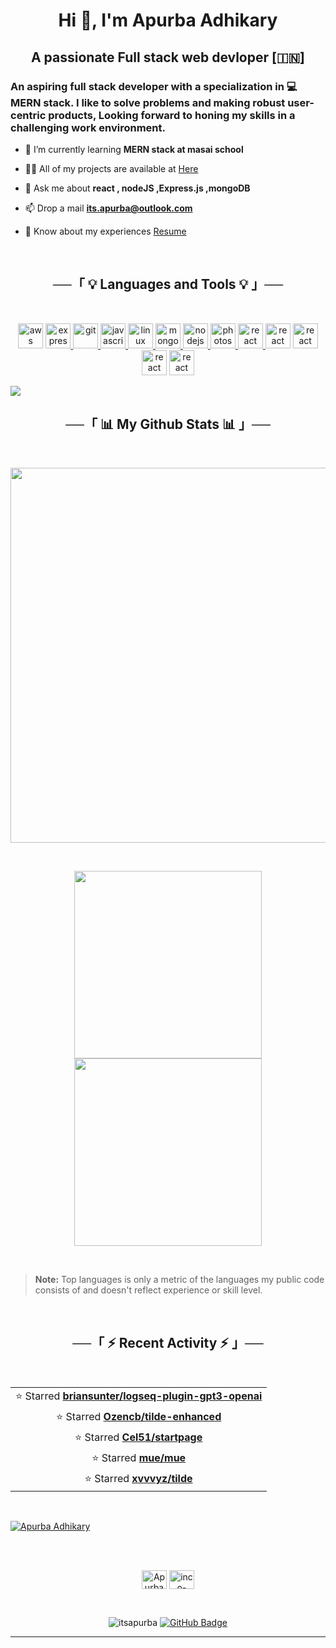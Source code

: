 <h1 align="center">Hi 👋, I'm Apurba Adhikary</h1>
<h2 align="center">A passionate Full stack web devloper [🇮🇳]</h2>
<h3 align="left">An aspiring full stack developer with a specialization in 💻 MERN stack. I like to solve problems and making robust user-centric products, Looking forward to honing my skills in a challenging work environment.</h3>

- 🌱 I’m currently learning **MERN stack at masai school**

- 👨‍💻 All of my projects are available at [Here](https://itsApurba.github.io#projects)

<!-- - 📝 I regularly write articles on [https://dev.to/inco](https://dev.to/inco) -->

- 💬 Ask me about **react , nodeJS ,Express.js ,mongoDB**

- 📫 Drop a mail **its.apurba@outlook.com**

- 📄 Know about my experiences [Resume](https://drive.google.com/file/d/1uV4QKOIX_pyOzzFSEvs21nA-TllwueMv/view?usp=sharing)

<br/>

<h2 align="center"> ──「 💡 Languages and Tools 💡 」──</h2>

<br/>

<p align="center"> <img src="https://cdn.jsdelivr.net/gh/devicons/devicon/icons/nodejs/nodejs-original.svg" alt="aws" width="40" height="40"/> <a href="https://expressjs.com" target="_blank" rel="noreferrer">
<img src="http://expressjs.com/images/favicon.png" alt="express" width="40" height="40"/> </a> <a href="https://git-scm.com/" target="_blank" rel="noreferrer"> <img src="https://www.vectorlogo.zone/logos/git-scm/git-scm-icon.svg" alt="git" width="40" height="40"/> </a> <a href="https://developer.mozilla.org/en-US/docs/Web/JavaScript" target="_blank" rel="noreferrer"> <img src="https://cdn.jsdelivr.net/gh/devicons/devicon/icons/javascript/javascript-plain.svg" alt="javascript" width="40" height="40"/> </a> <a href="https://www.linux.org/" target="_blank" rel="noreferrer"> <img src="https://cdn.jsdelivr.net/gh/devicons/devicon/icons/linux/linux-original.svg" alt="linux" width="40" height="40"/> </a> <a href="https://www.mongodb.com/" target="_blank" rel="noreferrer"> <img src="https://cdn.jsdelivr.net/gh/devicons/devicon/icons/mongodb/mongodb-original.svg" alt="mongodb" width="40" height="40"/> </a> <a href="https://nodejs.org" target="_blank" rel="noreferrer"> <img src="https://cdn.jsdelivr.net/gh/devicons/devicon/icons/react/react-original.svg" alt="nodejs" width="40" height="40"/> </a> <a href="https://www.photoshop.com/en" target="_blank" rel="noreferrer"> <img src="https://cdn.jsdelivr.net/gh/devicons/devicon/icons/photoshop/photoshop-plain.svg" alt="photoshop" width="40" height="40"/> </a>  <a href="https://reactjs.org/" target="_blank" rel="noreferrer"> <img src="https://cdn.jsdelivr.net/gh/devicons/devicon/icons/python/python-original.svg" alt="react" width="40" height="40"/> </a> <img src="https://cdn.jsdelivr.net/gh/devicons/devicon/icons/figma/figma-original.svg" alt="react" width="40" height="40"/> <img src="https://cdn.jsdelivr.net/gh/devicons/devicon/icons/oracle/oracle-original.svg" alt="react" width="40" height="40"/>
<img src="https://cdn.jsdelivr.net/gh/devicons/devicon/icons/docker/docker-original.svg" alt="react" width="40" height="40"/>
<img src="https://cdn.jsdelivr.net/gh/devicons/devicon/icons/vscode/vscode-original.svg" alt="react" width="40" height="40"/></p>

<img src="https://user-images.githubusercontent.com/73097560/115834477-dbab4500-a447-11eb-908a-139a6edaec5c.gif">

<br/>

<h2 align="center"> ──「 📊 My Github Stats 📊 」──</h2>

<br/>

<!--
[![Apurba's GitHub stats](https://github-readme-stats.vercel.app/api?username=itsApurba&show_icons=true&count_private=true&hide=stars&theme=dark)](https://github.com/itsApurba)

[![Top Langs](https://github-readme-stats.vercel.app/api/top-langs/?username=itsApurba&layout=compact&theme=dark)](https://github.com/itsApurba)
 -->

<!-- <details align="center">
    <summary> <b> <samp> Most used languanges </samp></b></summary>
    <samp>
        <img align="middle"
            src="https://github-readme-stats.vercel.app/api/top-langs/?username=itsApurba&layout=compact&theme=dark" />
    </samp>
</details> -->

<!-- https://github.com/anuraghazra/github-readme-stats -->

<p align="center"><img align="center" Width="600px" src="https://github-readme-stats.vercel.app/api?username=itsapurba&show_icons=true&theme=dark&locale=en&count_private=true&hide=stars" />
</p>

<!-- https://github-readme-stats.vercel.app/api?username=itsApurba&show_icons=true&count_private=true&hide=stars&theme=dark -->

<br/>

<!-- https://streak-stats.demolab.com/ -->

<p align="center">
<a href="https://github.com/itsApurba">
  <img align="center" width="300px" src="https://github-readme-stats.vercel.app/api/top-langs/?username=itsApurba&layout=compact&langs_count=4&theme=dark" />
</a>
<a href="https://github.com/itsApurba">
  <img align="center" width="300px" src="https://streak-stats.demolab.com?user=itsApurba&theme=dark" />
</a>
</p>

<br/>

> <b>Note:</b> Top languages is only a metric of the languages my public code consists of and doesn't reflect experience or skill level.

<br/>

<!-- https://github.com/jamesgeorge007/github-activity-readme -->

<!-- https://github.com/jamesgeorge007/jamesgeorge007/blob/master/README.md?plain=1 -->

<!-- <details>
  <summary>Epcot Center</summary>
  <p>Epcot is a theme park at Walt Disney World Resort featuring exciting attractions, international pavilions, award-winning fireworks and seasonal special events.</p>
</details> -->

<h2 align="center"> ──「 ⚡ Recent Activity ⚡ 」──</h2>

<br/>

<table align="center">
  <tbody>
  <!--RECENT_ACTIVITY:start-->
<tr><td align="center">⭐ Starred <a href="https://github.com/briansunter/logseq-plugin-gpt3-openai"><b>briansunter/logseq-plugin-gpt3-openai</b></a></td></tr>
<tr><td align="center">⭐ Starred <a href="https://github.com/Ozencb/tilde-enhanced"><b>Ozencb/tilde-enhanced</b></a></td></tr>
<tr><td align="center">⭐ Starred <a href="https://github.com/Cel51/startpage"><b>Cel51/startpage</b></a></td></tr>
<tr><td align="center">⭐ Starred <a href="https://github.com/mue/mue"><b>mue/mue</b></a></td></tr>
<tr><td align="center">⭐ Starred <a href="https://github.com/xvvvyz/tilde"><b>xvvvyz/tilde</b></a></td></tr>
  <!--RECENT_ACTIVITY:end-->
  </tbody>
</table>

<br/>

<a href="https://github.com/itsApurba"><img alt="Apurba Adhikary" src="https://activity-graph.herokuapp.com/graph?username=itsapurba&bg_color=0D1117&color=79fe96&line=79fe96&point=FFFFFF&hide_border=true" /></a>

<br/>
<br/>

<p align="center">
<a href="https://linkedin.com/in/apurba1212" target="blank"><img align="center" src="https://raw.githubusercontent.com/rahuldkjain/github-profile-readme-generator/master/src/images/icons/Social/linked-in-alt.svg" alt="Apurba Adhikary" height="30" width="40" /></a>
<a href="https://api.whatsapp.com/send?phone=+919062371141" target="blank"><img align="center" src="https://raw.githubusercontent.com/rahuldkjain/github-profile-readme-generator/master/src/images/icons/Social/whatsapp.svg" alt="inco-solanki" height="30" width="40" /></a>
<!-- <a href="https://t.me.c1gaar" target="blank"><img align="center" src="https://raw.githubusercontent.com/rahuldkjain/github-profile-readme-generator/master/src/images/icons/Social/hackerrank.svg" alt="vaibhavsolanki" height="30" width="40" /></a> -->
</p>

<!-- <h2 align="center"> ❤ Views and Followers </h2> -->
<br/>

<p align="center"> <img src="https://komarev.com/ghpvc/?username=itsapurba&label=Profile%20views&color=19b40e&style=flat-square" alt="itsapurba" /> 
<a href="https://github.com/itsApurba?tab=followers"><img src="https://img.shields.io/github/followers/itsApurba?label=Followers&style=social" alt="GitHub Badge"></a>
</p>

---
